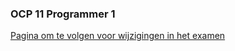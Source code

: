### OCP 11 Programmer 1
[Pagina om te volgen voor wijzigingen in het examen](https://www.selikoff.net/ocp11-1/)

